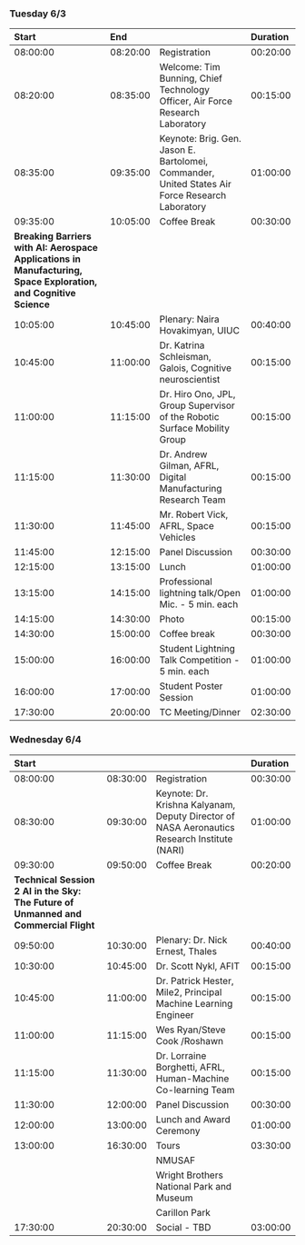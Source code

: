 ### Tuesday 6/3

| Start                                                                                                        | End      |                                                                | Duration   |
|:-------------------------------------------------------------------------------------------------------------|:---------|:---------------------------------------------------------------------------|:-----------|
| 08:00:00                                                                                                     | 08:20:00 | Registration                                                               | 00:20:00   |
| 08:20:00  | 08:35:00 | Welcome: Tim Bunning, Chief Technology Officer, Air Force Research Laboratory                                                                    | 00:15:00   |
| 08:35:00                                                                                                     | 09:35:00 | Keynote: Brig. Gen. Jason E. Bartolomei, Commander, United States Air Force Research Laboratory | 01:00:00   |
| 09:35:00                                                                                                     | 10:05:00 | Coffee Break                                                               | 00:30:00   |
| **Breaking Barriers with AI: Aerospace Applications in Manufacturing, Space Exploration, and Cognitive Science** |          |                                                                            |            |
| 10:05:00                                                                                                     | 10:45:00 | Plenary: Naira Hovakimyan, UIUC                                            | 00:40:00   |
| 10:45:00                                                                                                     | 11:00:00 | Dr. Katrina Schleisman, Galois, Cognitive neuroscientist                   | 00:15:00   |
| 11:00:00                                                                                                     | 11:15:00 | Dr. Hiro Ono, JPL, Group Supervisor of the Robotic Surface Mobility Group  | 00:15:00   |
| 11:15:00                                                                                                     | 11:30:00 | Dr. Andrew Gilman, AFRL, Digital Manufacturing Research Team               | 00:15:00   |
| 11:30:00                                                                                                     | 11:45:00 | Mr. Robert Vick, AFRL, Space Vehicles               | 00:15:00   |
| 11:45:00                                                                                                     | 12:15:00 | Panel Discussion                                                           | 00:30:00   |
| 12:15:00                                                                                                     | 13:15:00 | Lunch                                                                      | 01:00:00   |
| 13:15:00                                                                                                     | 14:15:00 | Professional lightning talk/Open Mic. - 5 min. each                        | 01:00:00   |
| 14:15:00                                                                                                     | 14:30:00 | Photo                                                                      | 00:15:00   |
| 14:30:00                                                                                                     | 15:00:00 | Coffee break                                                               | 00:30:00   |
| 15:00:00                                                                                                     | 16:00:00 | Student Lightning Talk Competition - 5 min. each                           | 01:00:00   |
| 16:00:00                                                                                                     | 17:00:00 | Student Poster Session                                                     | 01:00:00   |
| 17:30:00                                                                                                     | 20:00:00 | TC Meeting/Dinner                                                          | 02:30:00   |

### Wednesday 6/4

| Start                                                                           |          |                                                                                              | Duration   |
|:--------------------------------------------------------------------------------|:---------|:---------------------------------------------------------------------------------------------|:-----------|
| 08:00:00                                                                        | 08:30:00 | Registration                                                                                 | 00:30:00   |
| 08:30:00                                                                        | 09:30:00 | Keynote: Dr. Krishna Kalyanam, Deputy Director of NASA Aeronautics Research Institute (NARI) | 01:00:00   |
| 09:30:00                                                                        | 09:50:00 | Coffee Break                                                                                 | 00:20:00   |
| **Technical Session 2 AI in the Sky: The Future of Unmanned and Commercial Flight** |          |                                                                                              |            |
| 09:50:00                                                                        | 10:30:00 | Plenary: Dr. Nick Ernest, Thales                                                             | 00:40:00   |
| 10:30:00                                                                        | 10:45:00 | Dr. Scott Nykl, AFIT                                                                         | 00:15:00   |
| 10:45:00                                                                        | 11:00:00 | Dr. Patrick Hester, Mile2, Principal Machine Learning Engineer                               | 00:15:00   |
| 11:00:00                                                                        | 11:15:00 | Wes Ryan/Steve Cook /Roshawn                                                                 | 00:15:00   |
| 11:15:00                                                                        | 11:30:00 | Dr. Lorraine Borghetti, AFRL, Human-Machine Co-learning Team                                 | 00:15:00   |
| 11:30:00                                                                        | 12:00:00 | Panel Discussion                                                                             | 00:30:00   |
| 12:00:00                                                                        | 13:00:00 | Lunch and Award Ceremony                                                                     | 01:00:00   |
| 13:00:00                                                                        | 16:30:00 | Tours                                                                                        | 03:30:00   |
|                                                                                 |          | NMUSAF                                                                                       |            |
|                                                                                 |          | Wright Brothers National Park and Museum                                                     |            |
|                                                                                 |          | Carillon Park                                                                                |            |
| 17:30:00                                                                        | 20:30:00 | Social - TBD                                                                                 | 03:00:00   |